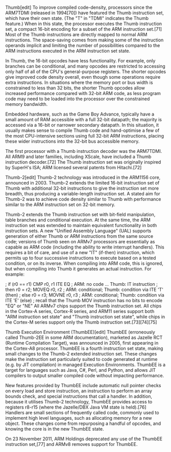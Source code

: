 Thumb[edit]
To improve compiled code-density, processors since the ARM7TDMI (released in 1994[70]) have featured the Thumb instruction set, which have their own state. (The "T" in "TDMI" indicates the Thumb feature.) When in this state, the processor executes the Thumb instruction set, a compact 16-bit encoding for a subset of the ARM instruction set.[71] Most of the Thumb instructions are directly mapped to normal ARM instructions. The space-saving comes from making some of the instruction operands implicit and limiting the number of possibilities compared to the ARM instructions executed in the ARM instruction set state.

In Thumb, the 16-bit opcodes have less functionality. For example, only branches can be conditional, and many opcodes are restricted to accessing only half of all of the CPU's general-purpose registers. The shorter opcodes give improved code density overall, even though some operations require extra instructions. In situations where the memory port or bus width is constrained to less than 32 bits, the shorter Thumb opcodes allow increased performance compared with 32-bit ARM code, as less program code may need to be loaded into the processor over the constrained memory bandwidth.

Embedded hardware, such as the Game Boy Advance, typically have a small amount of RAM accessible with a full 32-bit datapath; the majority is accessed via a 16-bit or narrower secondary datapath. In this situation, it usually makes sense to compile Thumb code and hand-optimise a few of the most CPU-intensive sections using full 32-bit ARM instructions, placing these wider instructions into the 32-bit bus accessible memory.

The first processor with a Thumb instruction decoder was the ARM7TDMI. All ARM9 and later families, including XScale, have included a Thumb instruction decoder.[72] The Thumb instruction set was originally inspired by SuperH's ISA; ARM licensed several patents from Hitachi.[72]

Thumb-2[edit]
Thumb-2 technology was introduced in the ARM1156 core, announced in 2003. Thumb-2 extends the limited 16-bit instruction set of Thumb with additional 32-bit instructions to give the instruction set more breadth, thus producing a variable-length instruction set. A stated aim for Thumb-2 was to achieve code density similar to Thumb with performance similar to the ARM instruction set on 32-bit memory.

Thumb-2 extends the Thumb instruction set with bit-field manipulation, table branches and conditional execution. At the same time, the ARM instruction set was extended to maintain equivalent functionality in both instruction sets. A new "Unified Assembly Language" (UAL) supports generation of either Thumb or ARM instructions from the same source code; versions of Thumb seen on ARMv7 processors are essentially as capable as ARM code (including the ability to write interrupt handlers). This requires a bit of care, and use of a new "IT" (if-then) instruction, which permits up to four successive instructions to execute based on a tested condition, or on its inverse. When compiling into ARM code, this is ignored, but when compiling into Thumb it generates an actual instruction. For example:

; if (r0 == r1)
CMP r0, r1
ITE EQ        ; ARM: no code ... Thumb: IT instruction
; then r0 = r2;
MOVEQ r0, r2  ; ARM: conditional; Thumb: condition via ITE 'T' (then)
; else r0 = r3;
MOVNE r0, r3  ; ARM: conditional; Thumb: condition via ITE 'E' (else)
; recall that the Thumb MOV instruction has no bits to encode "EQ" or "NE"
All ARMv7 chips support the Thumb instruction set. All chips in the Cortex-A series, Cortex-R series, and ARM11 series support both "ARM instruction set state" and "Thumb instruction set state", while chips in the Cortex-M series support only the Thumb instruction set.[73][74][75]

Thumb Execution Environment (ThumbEE)[edit]
ThumbEE (erroneously called Thumb-2EE in some ARM documentation), marketed as Jazelle RCT (Runtime Compilation Target), was announced in 2005, first appearing in the Cortex-A8 processor. ThumbEE is a fourth instruction set state, making small changes to the Thumb-2 extended instruction set. These changes make the instruction set particularly suited to code generated at runtime (e.g. by JIT compilation) in managed Execution Environments. ThumbEE is a target for languages such as Java, C#, Perl, and Python, and allows JIT compilers to output smaller compiled code without impacting performance.

New features provided by ThumbEE include automatic null pointer checks on every load and store instruction, an instruction to perform an array bounds check, and special instructions that call a handler. In addition, because it utilises Thumb-2 technology, ThumbEE provides access to registers r8-r15 (where the Jazelle/DBX Java VM state is held).[76] Handlers are small sections of frequently called code, commonly used to implement high level languages, such as allocating memory for a new object. These changes come from repurposing a handful of opcodes, and knowing the core is in the new ThumbEE state.

On 23 November 2011, ARM Holdings deprecated any use of the ThumbEE instruction set,[77] and ARMv8 removes support for ThumbEE.